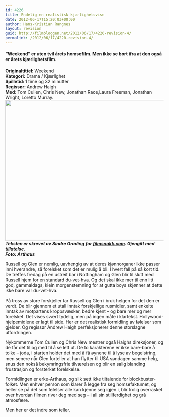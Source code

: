 ```yaml
---
id: 4226
title: Endelig en realistisk kjærlighetsvise
date: 2012-06-17T15:20:03+00:00
author: Hans-Kristian Rangnes
layout: revision
guid: http://filmbloggen.net/2012/06/17/4220-revision-4/
permalink: /2012/06/17/4220-revision-4/
---
```

#### “Weekend” er uten tvil årets homsefilm. Men ikke se bort ifra at den også er årets kjærlighetsfilm.<!--more-->

<span class="Apple-style-span" style="font-weight: normal"><strong>Originaltittel: </strong>Weekend<br /> <strong><strong>Kategori:</strong></strong> Drama / Kjærlighet<strong><br /> <strong>Spilletid:</strong> </strong>1 time og 32 minutter<strong><br /> <strong>Regissør: </strong></strong>Andrew Haigh<br /> <strong>Med: </strong>Tom Cullen, Chris New, Jonathan Race,Laura Freeman, Jonathan Wright, Loretto Murray.<strong><br /> </strong><a href="http://filmbloggen.net/?attachment_id=4224" rel="attachment wp-att-4224"><img class="alignnone size-large wp-image-4224" src="http://filmbloggen.net/wp-content/uploads//2012/06/ctyqdbv10-620x446.jpg" alt="" width="620" height="446" /></a><br /> <em><strong>Teksten er skrevet av Sindre Grading for <a href="http://filmsnakk.com/" target="_blank">filmsnakk.com</a>. Gjengitt med tillatelse.</strong><br /> <strong>Foto: Arthaus</strong></em></p> 

<p>
  Russell og Glen er nemlig, uavhengig av at deres kjønnorganer ikke passer inni hverandre, så forelsket som det er mulig å bli. I hvert fall på så kort tid. De treffes fredag på en ustreit bar i Nottingham og Glen blir til slutt med Russell hjem for en standard du-vet-hva. Og det skal ikke mer til enn litt god, gammaldags, klein morgenstemning for at gutta boys skjønner at dette ikke bare var du-vet-hva.</span>
</p>

<p>
  På tross av store forskjeller tar Russell og Glen i bruk helgen for det den er verdt. De blir gjennom et utall inntak forskjellige rusmidler, samt enkelte inntak av motpartens kroppsvæsker, bedre kjent – og bare mer og mer forelsket. Det vises svært tydelig, men på ingen måte i klartekst. Hollywood-hjelpemidlene er lagt til side. Her er det realistisk formidling av følelser som gjelder. Og regissør Andrew Haigh perfeksjonerer denne storslagne utfordringen.
</p>

<p>
  Nykommerne Tom Cullen og Chris New mestrer også Haighs direksjoner, og de får det til og med til å se lett ut. De to karakterene er ikke bare-bare å tolke – joda, i starten holder det med å få øynene til å lyse av begeistring, men senere når Glen forteller at han flytter til USA søndagen samme helg, snus den nokså bekymringsfrie tilværelsen og blir en salig blanding frustrasjon og forsterket forelskelse.
</p>

<p>
  Formidlingen er erke-Arthaus, og slik sett ikke tiltalende for blockbuster-folket. Men enhver person som klarer å legge fra seg homsefaktumet, og heller se på det som følelser alle kan kjenne seg igjen i, blir trolig overrasket over hvordan filmen river deg med seg – i all sin stillferdighet og grå atmosfære.
</p>

<p>
  Men her er det indre som teller.
</p>